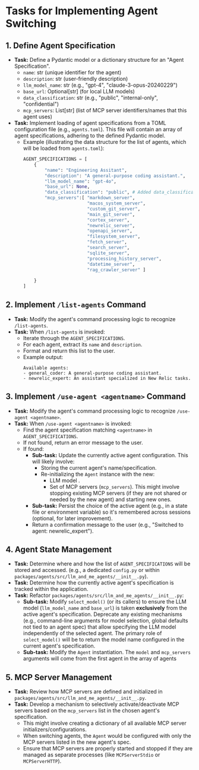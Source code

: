 # Tasks for Implementing Agent Switching

## 1. Define Agent Specification
- **Task:** Define a Pydantic model or a dictionary structure for an "Agent Specification".
  - `name`: str (unique identifier for the agent)
  - `description`: str (user-friendly description)
  - `llm_model_name`: str (e.g., "gpt-4", "claude-3-opus-20240229")
  - `base_url`: Optional[str] (for local LLM models)
  - `data_classification`: str (e.g., "public", "internal-only", "confidential")
  - `mcp_servers`: List[str] (list of MCP server identifiers/names that this agent uses)
- **Task:** Implement loading of agent specifications from a TOML configuration file (e.g., `agents.toml`). This file will contain an array of agent specifications, adhering to the defined Pydantic model.
  - Example (illustrating the data structure for the list of agents, which will be loaded from `agents.toml`):
    ```python
    AGENT_SPECIFICATIONS = [
        {
            "name": "Engineering Assitant",
            "description": "A general-purpose coding assistant.",
            "llm_model_name": "gpt-4o",
            "base_url": None,
            "data_classification": "public", # Added data_classification
            "mcp_servers":[ "markdown_server",
                            "macos_system_server",
                            "custom_git_server",
                            "main_git_server",
                            "cortex_server",
                            "newrelic_server",
                            "openapi_server",
                            "filesystem_server",
                            "fetch_server",
                            "search_server",
                            "sqlite_server",
                            "processing_history_server",
                            "datetime_server",
                            "rag_crawler_server" ]
 
        }
    ]
    ```

## 2. Implement `/list-agents` Command
- **Task:** Modify the agent's command processing logic to recognize `/list-agents`.
- **Task:** When `/list-agents` is invoked:
    - Iterate through the `AGENT_SPECIFICATIONS`.
    - For each agent, extract its `name` and `description`.
    - Format and return this list to the user.
    - Example output:
      ```
      Available agents:
      - general_coder: A general-purpose coding assistant.
      - newrelic_expert: An assistant specialized in New Relic tasks.
      ```

## 3. Implement `/use-agent <agentname>` Command
- **Task:** Modify the agent's command processing logic to recognize `/use-agent <agentname>`.
- **Task:** When `/use-agent <agentname>` is invoked:
    - Find the agent specification matching `<agentname>` in `AGENT_SPECIFICATIONS`.
    - If not found, return an error message to the user.
    - If found:
        - **Sub-task:** Update the currently active agent configuration. This will likely involve:
            - Storing the current agent's name/specification.
            - Re-initializing the `Agent` instance  with the new:
                - LLM model .
                - Set of MCP servers (`mcp_servers`). This might involve stopping existing MCP servers (if they are not shared or needed by the new agent) and starting new ones.
        - **Sub-task:** Persist the choice of the active agent (e.g., in a state file or environment variable) so it's remembered across sessions (optional, for later improvement).
        - Return a confirmation message to the user (e.g., "Switched to agent: newrelic_expert").

## 4. Agent State Management
- **Task:** Determine where and how the list of `AGENT_SPECIFICATIONS` will be stored and accessed. (e.g., a dedicated `config.py` or within `packages/agents/src/llm_and_me_agents/__init__.py`).
- **Task:** Determine how the currently active agent's specification is tracked within the application.
- **Task:** Refactor `packages/agents/src/llm_and_me_agents/__init__.py`:
    - **Sub-task:** Modify `select_model()` (or its callers) to ensure the LLM model (`llm_model_name` and `base_url`) is taken **exclusively** from the active agent's specification. Deprecate any existing mechanisms (e.g., command-line arguments for model selection, global defaults not tied to an agent spec) that allow specifying the LLM model independently of the selected agent. The primary role of `select_model()` will be to return the model name configured in the current agent's specification.
    - **Sub-task:** Modify the `Agent` instantiation. The `model` and `mcp_servers` arguments will come from the first agent in the array of agents 

## 5. MCP Server Management
- **Task:** Review how MCP servers are defined and initialized in `packages/agents/src/llm_and_me_agents/__init__.py`.
- **Task:** Develop a mechanism to selectively activate/deactivate MCP servers based on the `mcp_servers` list in the chosen agent's specification.
    - This might involve creating a dictionary of all available MCP server initializers/configurations.
    - When switching agents, the `Agent` would be configured with only the MCP servers listed in the new agent's spec.
    - Ensure that MCP servers are properly started and stopped if they are managed as separate processes (like `MCPServerStdio` or `MCPServerHTTP`).

